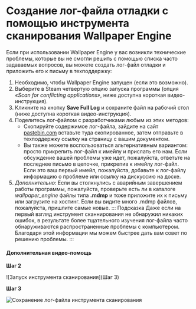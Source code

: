 # Создание лог-файла отладки с помощью инструмента сканирования Wallpaper Engine

Если при использовании Wallpaper Engine у вас возникли технические проблемы, которые вы не смогли решить с помощью списка часто задаваемых вопросов, вы можете создать лог-файл отладки и приложить его к письму в техподдержку:

1. Необходимо, чтобы Wallpaper Engine запущен (если это возможно).
2. Выберите в Steam четвертую опцию запуска программы (опция *«Scan for conflicting applications»*, ниже доступна короткая видео-инструкция).
3. Кликните на кнопку **Save Full Log** и сохраните файл на рабочий стол (ниже доступна короткая видео-инструкция).
4. Поделитесь лог-файлом с разработчиками любым из этих методов:
    * Скопируйте содержимое лог-файла, зайдите на сайт [pastebin.com](https://pastebin.com/) вставьте туда скопированное, затем отправьте в техподдержку ссылку на страницу с вашим документом.
    * Вы также можете воспользоваться альтернативным вариантом: просто прикрепить лог-файл к имейлу и прислать его нам. Если обсуждение вашей проблемы уже идет, пожалуйста, ответьте на последнее письмо в цепочке, прикрепив к имейлу лог-файл. Если это ваш первый имейл, пожалуйста, добавьте к лог-файлу информацию о проблеме или ссылку на дискуссию на доске.
5. *Дополнительно:* Если вы столкнулись с аварийным завершением работы программы, пожалуйста, проверьте есть ли в каталоге *wallpaper_engine* файлы типа **.mdmp** и тоже приложите их к письму или загрузите на хостинг. Если вы видите много .mdmp файлов, пожалуйста, пришлите самые новые. ::: Подсказка Даже если на первый взгляд инструмент сканнирования не обнаружил никаких ошибок, в результате более тщательного изучения лог-файла часто обнаруживаются распространенные проблемы с компьютером. Благодаря этой информации мы можем быстрее дать вам совет по решению проблемы. :::

#### Дополнительная видео-помощь

**Шаг 2**

![Запуск инструмента сканирования](Шаг 3)

**Шаг 3**

![Сохранение лог-файла инструмента сканирования](./scantoolsave.gif)